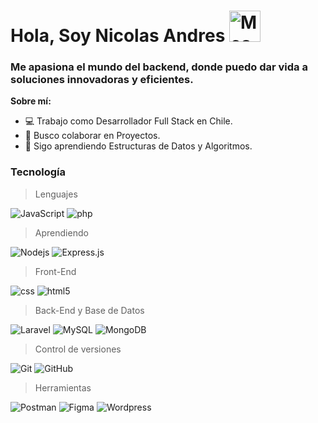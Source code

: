 <h1> Hola, Soy Nicolas Andres <img src="https://imgur.com/XhBbG2t.gif" alt="Meaow" width="50" /> </h1>

### Me apasiona el mundo del backend, donde puedo dar vida a soluciones innovadoras y eficientes.

**Sobre mí:**

- 💻 Trabajo como Desarrollador Full Stack en Chile.
- 🤲 Busco colaborar en Proyectos.
- 🚀 Sigo aprendiendo Estructuras de Datos y Algoritmos.

<h3>Tecnología</h3>

> Lenguajes 
<p>
  <img alt="JavaScript" src="https://img.shields.io/badge/-JavaScript-F7DF1E?style=flat-square&logo=javascript&logoColor=black" />
  <img alt="php" src="https://img.shields.io/badge/-PHP-777BB4?style=flat-square&logo=php&logoColor=white" />
</p>

> Aprendiendo
<p>
  <img alt="Nodejs" src="https://img.shields.io/badge/-Node.js-43853d?style=flat-square&logo=nodedotjs&logoColor=white" />
  <img alt="Express.js" src="https://img.shields.io/badge/express.js%20-%23404d59?style=flat-square&logo=nodedotjs&logoColor=white" />
</p>

> Front-End
<p>
  <img alt="css" src="https://img.shields.io/badge/-CSS-1572B6?style=flat-square&logo=css3&logoColor=white" />
  <img alt="html5" src="https://img.shields.io/badge/-HTML5-E34F26?style=flat-square&logo=html5&logoColor=white" />
  
</p>

> Back-End y Base de Datos
<p>
  <img alt="Laravel" src="https://img.shields.io/badge/-Laravel-FF0000?style=flat-square&logo=laravel&logoColor=white" />
  <img alt="MySQL" src="https://img.shields.io/badge/-MySQL-%2300f.svg?style=flat-square&logo=mysql&logoColor=white"/>
  <img alt="MongoDB" src ="https://img.shields.io/badge/-MongoDB-%234ea94b.svg?&style=flat-square&logo=mongodb&logoColor=white"/>
</p>

>Control de versiones
<p>
<img alt="Git" src="https://img.shields.io/badge/-Git%20-%23F05033.svg?&style=flat-square&logo=Git&logoColor=white"/>
<img alt="GitHub" src="https://img.shields.io/badge/GitHub%20-%23121011.svg?&style=flat-square&logo=GitHub&logoColor=white"/>
</p>

>Herramientas
<p>
<img alt="Postman" src="https://img.shields.io/badge/-Postman-FF6C37?style=flat-square&logo=postman&logoColor=white" />
<img alt="Figma" src="https://img.shields.io/badge/figma-%23F24E1E.svg?&style=flat-square&logo=figma&logoColor=white"/>
<img alt="Wordpress" src="https://img.shields.io/badge/-Wordpress-21759B?style=flat-square&logo=wordpress&logoColor=white" />
</p>






